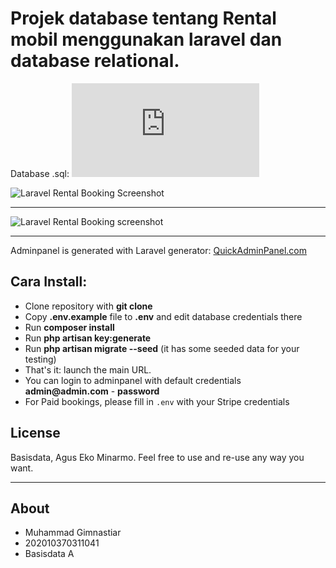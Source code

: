 # Projek database tentang Rental mobil menggunakan laravel dan database relational.

Database .sql: ![Klik Disini](https://github.com/muhammadgimnastiar/laravel-rental/blob/main/rental-db.sql)

![Laravel Rental Booking Screenshot](https://quickadminpanel.com/blog/wp-content/uploads/2020/04/Screen-Shot-2020-04-11-at-9.22.39-PM.png)

---

![Laravel Rental Booking screenshot](https://quickadminpanel.com/blog/wp-content/uploads/2020/04/Screen-Shot-2020-04-11-at-9.26.46-PM.png)

---

Adminpanel is generated with Laravel generator: [QuickAdminPanel.com](https://quickadminpanel.com)


## Cara Install:

- Clone repository with __git clone__
- Copy __.env.example__ file to __.env__ and edit database credentials there
- Run __composer install__
- Run __php artisan key:generate__
- Run __php artisan migrate --seed__ (it has some seeded data for your testing)
- That's it: launch the main URL. 
- You can login to adminpanel with default credentials __admin@admin.com__ - __password__
- For Paid bookings, please fill in `.env` with your Stripe credentials

## License
Basisdata, Agus Eko Minarmo.
Feel free to use and re-use any way you want.

---

## About

- Muhammad Gimnastiar
- 202010370311041
- Basisdata A
